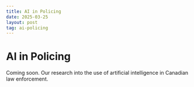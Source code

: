 ```yaml
---
title: AI in Policing
date: 2025-03-25
layout: post
tag: ai-policing
---
```


# AI in Policing

Coming soon. Our research into the use of artificial intelligence in Canadian law enforcement. 